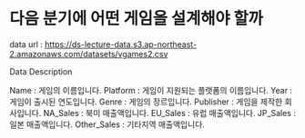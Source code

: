 # 다음 분기에 어떤 게임을 설계해야 할까
data url : https://ds-lecture-data.s3.ap-northeast-2.amazonaws.com/datasets/vgames2.csv

Data Description

Name : 게임의 이름입니다.
Platform : 게임이 지원되는 플랫폼의 이름입니다.
Year : 게임이 출시된 연도입니다.
Genre : 게임의 장르입니다.
Publisher : 게임을 제작한 회사입니다.
NA_Sales : 북미 매출액입니다.
EU_Sales : 유럽 매출액입니다.
JP_Sales : 일본 매출액입니다.
Other_Sales : 기타지역 매출액입니다.
